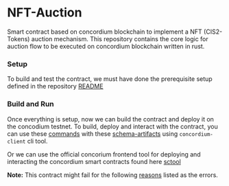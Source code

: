 # NFT-Auction

Smart contract based on concordium blockchain to implement a NFT (CIS2-Tokens) auction mechanism. This repository
contains the core logic for auction flow to be executed on concordium blockchain written in rust.

### Setup

To build and test the contract, we must have done the prerequisite setup defined in the repository [README](../README.md) 

### Build and Run

Once everything is setup, now we can build the contract and deploy it on the concodium testnet. To build, deploy and
interact with the contract, you can use these [commands](./commands.md) with these [schema-artifacts](./schema-artifacts/) using `concordium-client` cli tool.

Or we can use the official concorium frontend tool for deploying and interacting the concordium smart contracts found here [sctool](https://sctools.mainnet.concordium.software/?__hstc=206253644.9e573ad0dcf77e4d730f208e53ab0481.1736862510663.1737015924307.1737026584228.5&__hssc=206253644.4.1737026584228&__hsfp=706028811)


**Note:** This contract might fail for the following [reasons](./src/error.rs) listed as the errors.